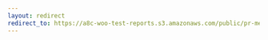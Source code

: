 ```yaml
---
layout: redirect
redirect_to: https://a8c-woo-test-reports.s3.amazonaws.com/public/pr-merge/44449/api/index.html
---
```

